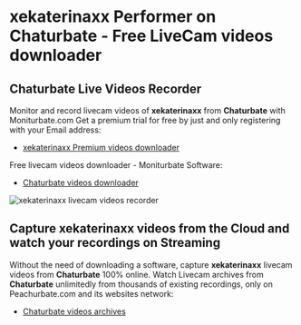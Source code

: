 # xekaterinaxx Performer on Chaturbate - Free LiveCam videos downloader

## Chaturbate Live Videos Recorder

Monitor and record livecam videos of **xekaterinaxx** from **Chaturbate** with Moniturbate.com
Get a premium trial for free by just and only registering with your Email address:
* [xekaterinaxx Premium videos downloader](https://moniturbate.com/request-demo-licence-key.html)

Free livecam videos downloader - Moniturbate Software:
* [Chaturbate videos downloader](https://moniturbate.com/moniturbate-download-software.html)

![xekaterinaxx livecam videos recorder](https://peachurnet.com/templates/moniturbate-software.png)


## Capture xekaterinaxx videos from the Cloud and watch your recordings on Streaming

Without the need of downloading a software, capture **xekaterinaxx** livecam videos from **Chaturbate** 100% online.
Watch Livecam archives from **Chaturbate** unlimitedly from thousands of existing recordings, only on Peachurbate.com and its websites network:
* [Chaturbate videos archives](https://peachurnet.com/)